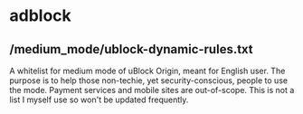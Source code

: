 # adblock

## /medium_mode/ublock-dynamic-rules.txt

A whitelist for medium mode of uBlock Origin, meant for English user. The purpose is to help those non-techie, yet security-conscious, people to use the mode. Payment services and mobile sites are out-of-scope. This is not a list I myself use so won't be updated frequently.
